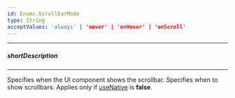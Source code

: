 ```yaml
---
id: Enums.ScrollbarMode
type: String
acceptValues: 'always' | 'never' | 'onHover' | 'onScroll'
---
```

---
##### shortDescription
<!-- Description goes here -->

---
<!-- Description goes here -->
Specifies when the UI component shows the scrollbar.
Specifies when to show scrollbars. Applies only if [useNative](/api-reference/10%20UI%20Components/GridBase/1%20Configuration/scrolling/useNative.md '{basewidgetpath}/Configuration/scrolling/#useNative') is **false**.